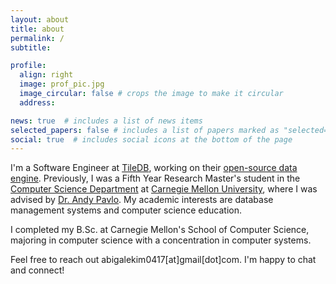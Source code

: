 ```yaml
---
layout: about
title: about
permalink: /
subtitle:

profile:
  align: right
  image: prof_pic.jpg
  image_circular: false # crops the image to make it circular
  address:

news: true  # includes a list of news items
selected_papers: false # includes a list of papers marked as "selected={true}"
social: true  # includes social icons at the bottom of the page
---
```


I'm a Software Engineer at [TileDB](https://tiledb.com/), working on their [open-source data engine](https://github.com/TileDB-Inc/TileDB). Previously, I was a Fifth Year Research Master's student in the [Computer Science Department](https://csd.cmu.edu/) at [Carnegie Mellon University](https://www.cmu.edu/), where I was advised by [Dr. Andy Pavlo](http://www.cs.cmu.edu/~pavlo/). My academic interests are database management systems and computer science education.

I completed my B.Sc. at Carnegie Mellon's School of Computer Science, majoring in computer science with a concentration in computer systems.

Feel free to reach out abigalekim0417[at]gmail[dot]com. I'm happy to chat and connect!